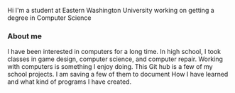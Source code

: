 Hi I'm a student at Eastern Washington University working on getting a degree in Computer Science

### About me
I have been interested in computers for a long time. In high school, I took classes in game design, computer science, and computer repair. Working with computers is something I enjoy doing.
This Git hub is a few of my school projects. I am saving a few of them to document How I have learned and what kind of programs I have created.

<!--
**MattA41/MattA41** is a ✨ _special_ ✨ repository because its `README.md` (this file) appears on your GitHub profile.

Here are some ideas to get you started:

- 🔭 I’m currently working on ...
- 🌱 I’m currently learning ...
- 👯 I’m looking to collaborate on ...
- 🤔 I’m looking for help with ...
- 💬 Ask me about ...
- 📫 How to reach me: ...
- 😄 Pronouns: ...
- ⚡ Fun fact: ...
-->
